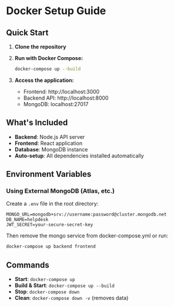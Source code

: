 # Docker Setup Guide

## Quick Start

1. **Clone the repository**
2. **Run with Docker Compose:**
   ```bash
   docker-compose up --build
   ```

3. **Access the application:**
   - Frontend: http://localhost:3000
   - Backend API: http://localhost:8000
   - MongoDB: localhost:27017

## What's Included

- **Backend**: Node.js API server
- **Frontend**: React application  
- **Database**: MongoDB instance
- **Auto-setup**: All dependencies installed automatically

## Environment Variables

### Using External MongoDB (Atlas, etc.)

Create a `.env` file in the root directory:

```
MONGO_URL=mongodb+srv://username:password@cluster.mongodb.net
DB_NAME=helpdesk
JWT_SECRET=your-secure-secret-key
```

Then remove the mongo service from docker-compose.yml or run:
```bash
docker-compose up backend frontend
```

## Commands

- **Start**: `docker-compose up`
- **Build & Start**: `docker-compose up --build`
- **Stop**: `docker-compose down`
- **Clean**: `docker-compose down -v` (removes data)